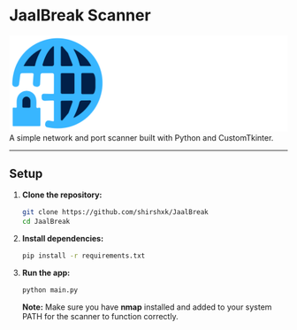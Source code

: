 # JaalBreak Scanner
![JaalBreak Logo](logo.png)
A simple network and port scanner built with Python and CustomTkinter.

---

## Setup

1.  **Clone the repository:**

    ```bash
    git clone https://github.com/shirshxk/JaalBreak
    cd JaalBreak
    ```

2.  **Install dependencies:**

    ```bash
    pip install -r requirements.txt
    ```

3.  **Run the app:**

    ```bash
    python main.py
    ```

    **Note:** Make sure you have **nmap** installed and added to your system PATH for the scanner to function correctly.
